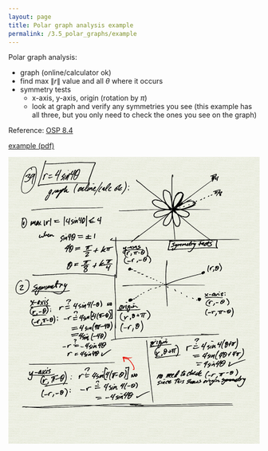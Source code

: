 ```yaml
---
layout: page
title: Polar graph analysis example
permalink: /3.5_polar_graphs/example
---
```



Polar graph analysis:
- graph (online/calculator ok)
- find max $\|r\|$ value and all $\theta$ where it occurs
- symmetry tests 
    - x-axis, y-axis, origin (rotation by $\pi$)
    - look at graph and verify any symmetries you see (this example has all
      three, but you only need to check the ones you see on the graph)

Reference:
[OSP 8.4](https://openstax.org/books/precalculus/pages/8-4-polar-coordinates-graphs)  

[example (pdf)](example.pdf)

![](example.png)

